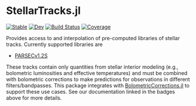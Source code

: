 # StellarTracks.jl

[![Stable](https://img.shields.io/badge/docs-stable-blue.svg)](https://cgarling.github.io/StellarTracks.jl/stable/)
[![Dev](https://img.shields.io/badge/docs-dev-blue.svg)](https://cgarling.github.io/StellarTracks.jl/dev/)
[![Build Status](https://github.com/cgarling/StellarTracks.jl/actions/workflows/CI.yml/badge.svg?branch=main)](https://github.com/cgarling/StellarTracks.jl/actions/workflows/CI.yml?query=branch%3Amain)
[![Coverage](https://codecov.io/gh/cgarling/StellarTracks.jl/branch/main/graph/badge.svg)](https://codecov.io/gh/cgarling/StellarTracks.jl)

Provides access to and interpolation of pre-computed libraries of stellar tracks. Currently supported libraries are

 - [PARSECv1.2S](https://stev.oapd.inaf.it/PARSEC/papers.html)

These tracks contain only quantities from stellar interior modeling (e.g., bolometric luminosities and effective temperatures) and must be combined with bolometric corrections to make predictions for observations in different filters/bandpasses. This package integrates with [BolometricCorrections.jl](https://github.com/cgarling/BolometricCorrections.jl) to support these use cases. See our documentation linked in the badges above for more details. 